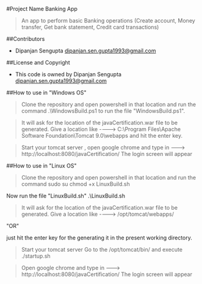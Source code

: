 #Project Name
  Banking App
> An app to perform basic Banking operations (Create account, Money transfer, Get bank statement, Credit card transactions)


##Contributors
- Dipanjan Sengupta <dipanjan.sen.gupta1993@gmail.com>

##License and Copyright
- This code is owned by Dipanjan Sengupta <dipanjan.sen.gupta1993@gmail.com>

##How to use in "Windows OS"
> Clone the repository and open powershell in that location and run the command
.\WindowsBuild.ps1 to run the file "WindowsBuild.ps1".

> It will ask for the location of the javaCertification.war file to be generated.
Give a location like ----> C:\Program Files\Apache Software Foundation\Tomcat 9.0\webapps
and hit the enter key.

> Start your tomcat server , open google chrome and 
type in ---> http://localhost:8080/javaCertification/
The login screen will appear

##How to use in "Linux OS"
> Clone the repository and open powershell in that location and run the command
sudo su
chmod +x LinuxBuild.sh

Now run the file "LinuxBuild.sh"
.\LinuxBuild.sh

> It will ask for the location of the javaCertification.war file to be generated.
Give a location like ----> /opt/tomcat/webapps/    

"OR" 

just hit the enter key for the generating it in the present working directory.

> Start your tomcat server 
Go to the /opt/tomcat/bin/  and execute ./startup.sh

> Open google chrome and 
type in ---> http://localhost:8080/javaCertification/
The login screen will appear